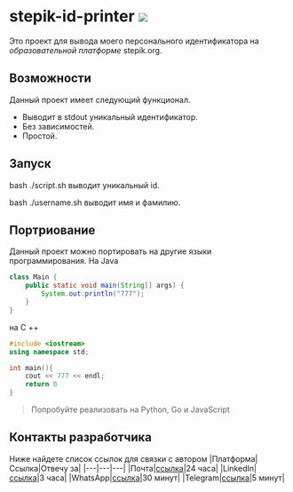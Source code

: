 # stepik-id-printer ![](https://user-images.githubusercontent.com/31847553/202930136-cb3473eb-670b-4193-bc8e-3bc2f1933a0d.svg)

Это проект для вывода моего персонального идентификатора на *образовательной платформе* stepik.org.

## Возможности

Данный проект имеет следующий функционал.
- Выводит в stdout уникальный идентификатор.
- Без зависимостей.
- Простой.

## Запуск

bash ./script.sh выводит уникальный id.

bash ./username.sh выводит имя и фамилию.

## Портриование

Данный проект можно портировать на другие языки программирования.
На Java
``` Java
class Main {
    public static void main(String[] args) {
        System.out.println("777");
    }
}
```
на C ++
``` C++
#include <iostream>
using namespace std;

int main(){
    cout << 777 << endl;
    return 0
}
```

> Попробуйте реализовать на Python, Go и JavaScript
## Контакты разработчика

Ниже найдете список ссылок для связки с автором
|Платформа|Ссылка|Отвечу за|
|---|---|---|
|Почта|[ссылка](https://github.com/Ryskulow)|24 часа|
|LinkedIn|[ссылка](https://github.com/Ryskulow)|3 часа|
|WhatsApp|[ссылка](https://github.com/Ryskulow)|30 минут|
|Telegram|[ссылка](https://github.com/Ryskulow)|5 минут|
